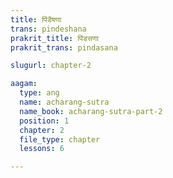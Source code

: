 ```yaml
---
title: पिंडैषणा
trans: pindeshana
prakrit_title: पिंडसणा
prakrit_trans: pindasana

slugurl: chapter-2

aagam: 
  type: ang
  name: acharang-sutra
  name_book: acharang-sutra-part-2
  position: 1
  chapter: 2
  file_type: chapter
  lessons: 6

---
```




